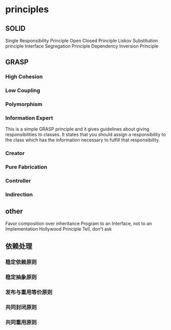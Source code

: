 # principles

## SOLID

Single Responsibility Principle
Open Closed Principle
Liskov Substitution principle
Interface Segregation Principle
Dependency Inversion Principle

## GRASP

### High Cohesion

### Low Coupling

### Polymorphism

### Information Expert

This is a simple GRASP principle and it gives guidelines about giving responsibilities to classes. It states that you should assign a responsibility to the class which has the information necessary to fulfill that responsibility.

### Creator

### Pure Fabrication

### Controller

### Indirection

## other

Favor composition over inheritance
Program to an Interface, not to an Implementation
Hollywood Principle
Tell, don't ask

## 依赖处理

### 稳定依赖原则

### 稳定抽象原则

### 发布与重用等价原则

### 共同封闭原则

### 共同重用原则